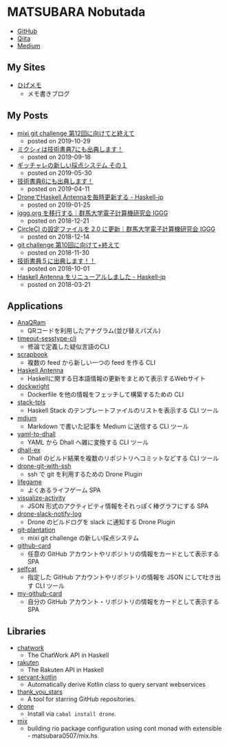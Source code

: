 # MATSUBARA Nobutada
- [GitHub](https://github.com/matsubara0507)
- [Qiita](https://qiita.com/matsubara0507)
- [Medium](https://medium.com/@nobutada)

## My Sites
- [ひげメモ](http://matsubara0507.github.io)
    - メモ書きブログ

## My Posts
- [mixi git challenge 第12回に向けてと終えて](https://medium.com/mixi-developers/mixi-git-challenge-12-4efc1fafe26e)
    - posted on 2019-10-29
- [ミクシィは技術書典7にも出典します！](https://medium.com/mixi-developers/techbookfest7-960fa7786555)
    - posted on 2019-09-18
- [ギッチャレの新しい採点システム その１](https://medium.com/mixi-developers/mgc-with-git-plantation-part1-7b9387059366)
    - posted on 2019-05-30
- [技術書典6にも出典します！](https://medium.com/mixi-developers/%E6%8A%80%E8%A1%93%E6%9B%B8%E5%85%B86%E3%81%AB%E3%82%82%E5%87%BA%E5%85%B8%E3%81%97%E3%81%BE%E3%81%99-85415d6ba804)
    - posted on 2019-04-11
- [DroneでHaskell Antennaを毎時更新する - Haskell-jp](http://haskell.jp/blog/posts/2019/hourly-antenna.html)
    - posted on 2019-01-25
- [iggg.org を移行する｜群馬大学電子計算機研究会 IGGG](http://iggg.github.io/2018/12/22/replace-iggg-org/)
    - posted on 2018-12-21
- [CircleCI の設定ファイルを 2.0 に更新｜群馬大学電子計算機研究会 IGGG](http://iggg.github.io/2018/12/15/update-circleci-2/)
    - posted on 2018-12-14
- [git challenge 第10回に向けて+終えて](https://medium.com/mixi-developers/git-challenge-%E7%AC%AC10%E5%9B%9E%E3%81%AB%E5%90%91%E3%81%91%E3%81%A6-%E7%B5%82%E3%81%88%E3%81%A6-575d02a6602)
    - posted on 2018-11-30
- [技術書典５に出典します！！](https://medium.com/mixi-developers/%E6%8A%80%E8%A1%93%E6%9B%B8%E5%85%B8%EF%BC%95%E3%81%AB%E5%87%BA%E5%85%B8%E3%81%97%E3%81%BE%E3%81%99-9cde1c8417e5)
    - posted on 2018-10-01
- [Haskell Antenna をリニューアルしました - Haskell-jp](http://haskell.jp/blog/posts/2018/renew-haskell-antenna.html)
    - posted on 2018-03-21

## Applications
- [AnaQRam](http://github.com/matsubara0507/AnaQRam)
    - QRコードを利用したアナグラム(並び替えパズル)
- [timeout-sesstype-cli](http://github.com/matsubara0507/timeout-sesstype.hs)
    - 修論で定義した疑似言語のCLI
- [scrapbook](https://github.com/matsubara0507/scrapbook)
    - 複数の feed から新しい一つの feed を作る CLI
- [Haskell Antenna](https://github.com/haskell-jp/antenna)
    - Haskellに関する日本語情報の更新をまとめて表示するWebサイト
- [dockwright](https://github.com/matsubara0507/dockwright)
    - Dockerfile を他の情報をフェッチして構築するための CLI
- [stack-tpls](https://github.com/matsubara0507/stack-tpls)
    - Haskell Stack のテンプレートファイルのリストを表示する CLI ツール
- [mdium](https://github.com/matsubara0507/mdium)
    - Markdown で書いた記事を Medium に送信する CLI ツール
- [yaml-to-dhall](https://github.com/matsubara0507/yaml-to-dhall)
    - YAML から Dhall へ雑に変換する CLI ツール
- [dhall-ex](https://github.com/matsubara0507/dhall-ex)
    - Dhall のビルド結果を複数のリポジトリへコミットなどする CLI ツール
- [drone-git-with-ssh](https://github.com/matsubara0507/drone-git-with-ssh)
    - ssh で git を利用するための Drone Plugin
- [lifegame](https://github.com/matsubara0507/lifegame)
    - よくあるライフゲーム SPA
- [visualize-activity](https://github.com/matsubara0507/visualize-activity)
    - JSON 形式のアクティビティ情報をそれっぽく棒グラフにする SPA
- [drone-slack-notify-log](https://github.com/matsubara0507/drone-slack-notify-log)
    - Drone のビルドログを slack に通知する Drone Plugin
- [git-plantation](https://github.com/matsubara0507/git-plantation)
    - mixi git challenge の新しい採点システム
- [github-card](https://github.com/matsubara0507/github-card)
    - 任意の GitHub アカウントやリポジトリの情報をカードとして表示する SPA
- [selfcat](https://github.com/matsubara0507/selfcat)
    - 指定した GitHub アカウントやリポジトリの情報を JSON にして吐き出す CLI ツール
- [my-github-card](https://github.com/matsubara0507/my-github-cards)
    - 自分の GitHub アカウント・リポジトリの情報をカードとして表示する SPA

## Libraries
- [chatwork](http://hackage.haskell.org/package/chatwork)
    - The ChatWork API in Haskell
- [rakuten](http://hackage.haskell.org/package/rakuten)
    - The Rakuten API in Haskell
- [servant-kotlin](http://hackage.haskell.org/package/servant-kotlin)
    - Automatically derive Kotlin class to query servant webservices
- [thank_you_stars](http://hex.pm/packages/thank_you_stars)
    - A tool for starring GitHub repositories.
- [drone](http://hackage.haskell.org/package/drone)
    - Install via `cabal install drone`. 
- [mix](https://github.com/matsubara0507/mix.hs)
    - building rio package configuration using cont monad with extensible   - matsubara0507/mix.hs
